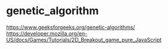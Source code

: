 # genetic_algorithm

https://www.geeksforgeeks.org/genetic-algorithms/
https://developer.mozilla.org/en-US/docs/Games/Tutorials/2D_Breakout_game_pure_JavaScript
